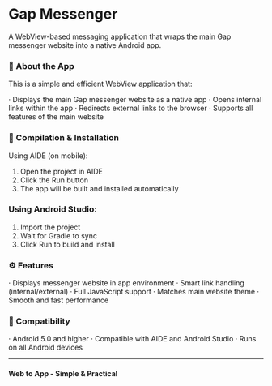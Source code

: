 # Gap Messenger

A WebView-based messaging application that wraps the main Gap messenger website into a native Android app.

### 📱 About the App

This is a simple and efficient WebView application that:

· Displays the main Gap messenger website as a native app
· Opens internal links within the app
· Redirects external links to the browser
· Supports all features of the main website

### 🚀 Compilation & Installation

Using AIDE (on mobile):

1. Open the project in AIDE
2. Click the Run button
3. The app will be built and installed automatically

### Using Android Studio:

1. Import the project
2. Wait for Gradle to sync
3. Click Run to build and install

### ⚙️ Features

· Displays messenger website in app environment
· Smart link handling (internal/external)
· Full JavaScript support
· Matches main website theme
· Smooth and fast performance

### 🔧 Compatibility

· Android 5.0 and higher
· Compatible with AIDE and Android Studio
· Runs on all Android devices

---

#### Web to App - Simple & Practical

